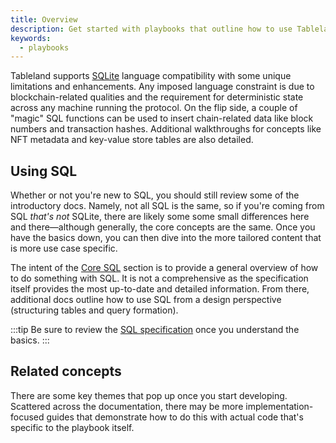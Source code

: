 ```yaml
---
title: Overview
description: Get started with playbooks that outline how to use Tableland SQL and other common concepts.
keywords:
  - playbooks
---
```


Tableland supports [SQLite](https://www.sqlite.org/fullsql.html) language compatibility with some unique limitations and enhancements. Any imposed language constraint is due to blockchain-related qualities and the requirement for deterministic state across any machine running the protocol. On the flip side, a couple of "magic" SQL functions can be used to insert chain-related data like block numbers and transaction hashes. Additional walkthroughs for concepts like NFT metadata and key-value store tables are also detailed.

## Using SQL

Whether or not you're new to SQL, you should still review some of the introductory docs. Namely, not all SQL is the same, so if you're coming from SQL _that's not_ SQLite, there are likely some some small differences here and there—although generally, the core concepts are the same. Once you have the basics down, you can then dive into the more tailored content that is more use case specific.

The intent of the [Core SQL](sql) section is to provide a general overview of how to do something with SQL. It is not a comprehensive as the specification itself provides the most up-to-date and detailed information. From there, additional docs outline how to use SQL from a design perspective (structuring tables and query formation).

:::tip
Be sure to review the [SQL specification](/specs/sql) once you understand the basics.
:::

## Related concepts

There are some key themes that pop up once you start developing. Scattered across the documentation, there may be more implementation-focused guides that demonstrate how to do this with actual code that's specific to the playbook itself.
